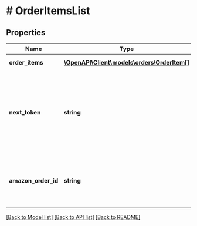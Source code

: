# # OrderItemsList

## Properties

Name | Type | Description | Notes
------------ | ------------- | ------------- | -------------
**order_items** | [**\OpenAPI\Client\models\orders\OrderItem[]**](OrderItem.md) | A list of order items. |
**next_token** | **string** | When present and not empty, pass this string token in the next request to return the next response page. | [optional]
**amazon_order_id** | **string** | An Amazon-defined order identifier, in 3-7-7 format. |

[[Back to Model list]](../../README.md#models) [[Back to API list]](../../README.md#endpoints) [[Back to README]](../../README.md)

